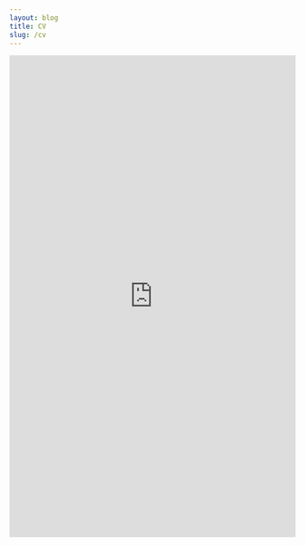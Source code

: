 ```yaml
---
layout: blog
title: CV
slug: /cv
---
```


<embed src="https://rwchakra.github.io/cv.pdf" width="100%" height="850px"/>
